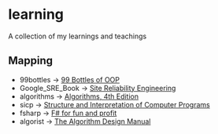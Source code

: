 # learning
A collection of my learnings and teachings

## Mapping
- 99bottles -> [99 Bottles of OOP](https://www.sandimetz.com/99bottles/)
- Google_SRE_Book -> [Site Reliability Engineering](https://landing.google.com/sre/book.html)
- algorithms -> [Algorithms, 4th Edition](http://algs4.cs.princeton.edu/home/)
- sicp -> [Structure and Interpretation of Computer Programs](http://sarabander.github.io/sicp/html/index.xhtml)
- fsharp -> [F# for fun and profit](https://fsharpforfunandprofit.com)
- algorist -> [The Algorithm Design Manual](http://www.algorist.com/)
